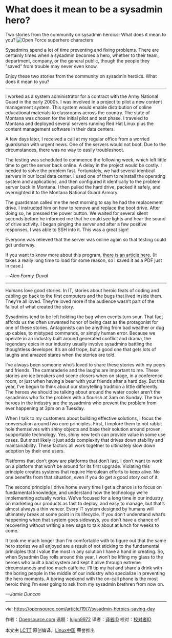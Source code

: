 [#]: collector: (lujun9972)
[#]: translator: ( )
[#]: reviewer: ( )
[#]: publisher: ( )
[#]: url: ( )
[#]: subject: (What does it mean to be a sysadmin hero?)
[#]: via: (https://opensource.com/article/19/7/sysadmin-heroics-saving-day)
[#]: author: (Opensource.com https://opensource.com/users/admin)

What does it mean to be a sysadmin hero?
======
Two stories from the community on sysadmin heroics: What does it mean to
you?
![Open Force superhero characters][1]

Sysadmins spend a lot of time preventing and fixing problems. There are certainly times when a sysadmin becomes a hero, whether to their team, department, company, or the general public, though the people they "saved" from trouble may never even know.

Enjoy these two stories from the community on sysadmin heroics. What does it mean to you?

* * *

I worked as a system administrator for a contract with the Army National Guard in the early 2000s. I was involved in a project to pilot a new content management system. This system would enable distribution of online educational materials to classrooms across the country. The state of Montana was chosen for the initial pilot and test phase. I traveled to Montana and deployed several servers running Red Hat Linux plus the content management software in their data centers.

A few days later, I received a call at my regular office from a worried guardsman with urgent news. One of the servers would not boot. Due to the circumstances, there was no way to easily troubleshoot.

The testing was scheduled to commence the following week, which left little time to get the server back online. A delay in the project would be costly. I needed to solve the problem fast. Fortunately, we had several identical servers in our local data center. I used one of them to reinstall the operating system and applications, and then configured it identically to the problem server back in Montana. I then pulled the hard drive, packed it safely, and overnighted it to the Montana National Guard Armory.

The guardsman called me the next morning to say he had the replacement drive. I instructed him on how to remove and replace the boot drive. After doing so, he pressed the power button. We waited for several silent seconds before he informed me that he could see lights and hear the sound of drive activity. I began pinging the server and after a few positive responses, I was able to SSH into it. This was a great sign!

Everyone was relieved that the server was online again so that testing could get underway.

If you want to know more about this program, [there is an article here][2]. (It takes a really long time to load for some reason, so I saved it as a PDF just in case.) 

—_Alan Formy-Duval_

* * *

Humans love good stories. In IT, stories about heroic feats of coding and cabling go back to the first computers and the bugs that lived inside them. They’re all loved. They’re loved more if the audience wasn’t part of the fallout of what created the story.

Sysadmins tend to be left holding the bag when events turn sour. That fact affords us the often unwanted honor of being cast as the protagonist for one of these stories. Antagonists can be anything from bad weather or dug up cables, to mistyped commands, or simply human error. Because we operate in an industry built around generated conflict and drama, the legendary epics in our industry usually involve sysadmins battling the thoughtless developer. It’s an old trope, but a good one that gets lots of laughs and amazed stares when the stories are told.

I’ve always been someone who’s loved to share these stories with my peers and friends. The camaraderie and the laughs are important to me. These stories are ice breakers and scene closers when on stage, in a conference room, or just when having a beer with your friends after a hard day. But this year, I’ve begun to think about our storytelling tradition a little differently. The heroes we should be talking about around the water cooler aren’t the sysadmins who fix the problem with a flourish at 3am on Sunday. The true heroes in the industry are the sysadmins who prevent the problem from ever happening at 3pm on a Tuesday.

When I talk to my customers about building effective solutions, I focus the conversation around two core principles. First, I implore them to not rabbit hole themselves with shiny objects and base their solution around proven, supportable technology. Yes, shiny new tech can provide value in some use cases. But most likely it just adds complexity that drives down stability and maintainability. These factors all work together to ultimately slow down adoption by their end users.

Platforms that don’t grow are platforms that don’t last. I don’t want to work on a platform that won’t be around for its first upgrade. Violating this principle creates systems that require Herculean efforts to keep alive. No one benefits from that situation, even if you do get a good story out of it.

The second principle I drive home every time I get a chance is to focus on fundamental knowledge, and understand how the technology we’re implementing actually works. We’ve focused for a long time in our industry on marketing our products as fast to deploy, and easy to manage, but that’s almost always a thin veneer. Every IT system designed by humans will ultimately break at some point in its lifecycle. If you don’t understand what’s happening when that system goes sideways, you don’t have a chance of recovering without writing a new saga to talk about at lunch for weeks to come.

It took me much longer than I’m comfortable with to figure out that the same hero stories we all enjoyed are a result of not sticking to the fundamental principles that I value the most in any solution I have a hand in creating. So, when Sysadmin Day rolls around this year, I won’t be lifting my glass to the heroes who built a bad system and kept it alive through extreme circumstances and too much caffeine. I’ll tip my hat and share a drink with the boring people in the middle of our industry who specialize in preventing the hero moments. A boring weekend with the on-call phone is the most heroic thing I’m ever going to ask from my sysadmin brethren from now on.

_—Jamie Duncan_

--------------------------------------------------------------------------------

via: https://opensource.com/article/19/7/sysadmin-heroics-saving-day

作者：[Opensource.com][a]
选题：[lujun9972][b]
译者：[译者ID](https://github.com/译者ID)
校对：[校对者ID](https://github.com/校对者ID)

本文由 [LCTT](https://github.com/LCTT/TranslateProject) 原创编译，[Linux中国](https://linux.cn/) 荣誉推出

[a]: https://opensource.com/users/admin
[b]: https://github.com/lujun9972
[1]: https://opensource.com/sites/default/files/styles/image-full-size/public/lead-images/superhero_character_open_force.jpg?itok=cndIf6Zw (Open Force superhero characters)
[2]: https://gcn.com/Articles/2002/01/18/National-Guard-will-test-distancelearning-standard.aspx
